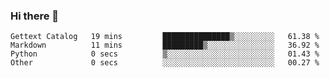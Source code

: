 ### Hi there 👋

<!--
**MDK84/MDK84** is a ✨ _special_ ✨ repository because its `README.md` (this file) appears on your GitHub profile.

Here are some ideas to get you started:

- 🔭 I’m currently working on ...
- 🌱 I’m currently learning ...
- 👯 I’m looking to collaborate on ...
- 🤔 I’m looking for help with ...
- 💬 Ask me about ...
- 📫 How to reach me: ...
- 😄 Pronouns: ...
- ⚡ Fun fact: ...
-->

<!--START_SECTION:waka-->

```text
Gettext Catalog   19 mins         ███████████████▒░░░░░░░░░   61.38 %
Markdown          11 mins         █████████▒░░░░░░░░░░░░░░░   36.92 %
Python            0 secs          ▒░░░░░░░░░░░░░░░░░░░░░░░░   01.43 %
Other             0 secs          ░░░░░░░░░░░░░░░░░░░░░░░░░   00.27 %
```

<!--END_SECTION:waka-->

<!-- ![Metrics](/github-metrics.svg) -->
